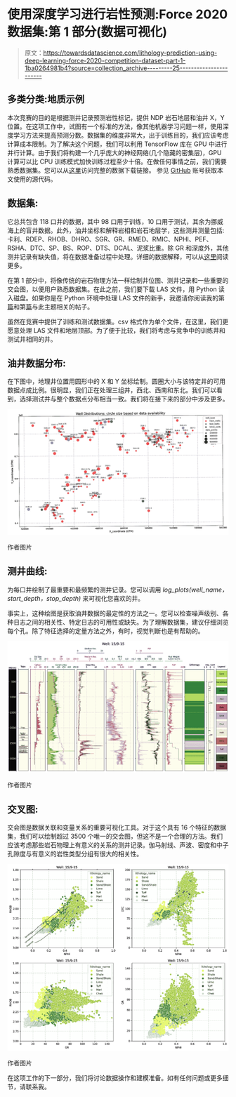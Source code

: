 # 使用深度学习进行岩性预测:Force 2020 数据集:第 1 部分(数据可视化)

> 原文：<https://towardsdatascience.com/lithology-prediction-using-deep-learning-force-2020-competition-dataset-part-1-1ba0264981b4?source=collection_archive---------25----------------------->

## 多类分类:地质示例

本次竞赛的目的是根据测井记录预测岩性标记，提供 NDP 岩石地层和油井 X，Y 位置。在这项工作中，试图有一个标准的方法，像其他机器学习问题一样，使用深度学习方法来提高预测分数。数据集的维度非常大，出于训练目的，我们应该考虑计算成本限制。为了解决这个问题，我们可以利用 TensorFlow 库在 GPU 中进行并行计算。由于我们将构建一个几乎庞大的神经网络(几个隐藏的密集层)，GPU 计算可以比 CPU 训练模式加快训练过程至少十倍。在做任何事情之前，我们需要熟悉数据集。您可以从[这里](https://zenodo.org/record/4351156#.YD17iWhKjUr)访问完整的数据下载链接。
参见 [GitHub](https://github.com/mardani72/Lithology_Prediction_Deep_Learning) 账号获取本文使用的源代码。

## 数据集:

它总共包含 118 口井的数据，其中 98 口用于训练，10 口用于测试，其余为挪威海上的盲井数据。此外，油井坐标和解释岩相和岩石地层学，这些测井测量包括:卡利、RDEP、RHOB、DHRO、SGR、GR、RMED、RMIC、NPHI、PEF、RSHA、DTC、SP、BS、ROP、DTS、DCAL、泥浆比重。除 GR 和深度外，其他测井记录有缺失值，将在数据准备过程中处理。详细的数据解释，可以从[这里](https://xeek.ai/challenges/force-well-logs/overview)阅读更多。

在第 1 部分中，将像传统的岩石物理方法一样绘制井位图、测井记录和一些重要的交会图，以便用户熟悉数据集。在此之前，我们要下载 LAS 文件，用 Python 读入磁盘。如果你是在 Python 环境中处理 LAS 文件的新手，我邀请你阅读我的第[篇](/10-steps-in-pandas-to-process-las-file-and-plot-610732093338)和第[篇](/5-steps-in-pandas-to-process-petrophysical-well-logs-de6c8d03d9b1)与此主题相关的帖子。

虽然在竞赛中提供了训练和测试数据集。csv 格式作为单个文件，在这里，我们更愿意处理 LAS 文件和地层顶部。为了便于比较，我们将考虑与竞争中的训练井和测试井相同的井。

## 油井数据分布:

在下图中，地理井位置用圆形中的 X 和 Y 坐标绘制。圆圈大小与该特定井的可用数据点成比例。很明显，我们正在处理三组井，西北、西南和东北。我们可以看到，选择测试井与整个数据点分布相当一致。我们将在接下来的部分中涉及更多。

![](img/70cb54e338e9f32d5155f02f22b9d63d.png)

作者图片

## 测井曲线:

为每口井绘制了最重要和最频繁的测井记录。您可以调用 *log_plots(well_name，start_depth，stop_depth)* 来可视化您喜欢的井。

事实上，这种绘图是获取油井数据的最定性的方法之一。您可以检查噪声级别、各种日志之间的相关性、特定日志的可用性或缺失。为了理解数据集，建议仔细浏览每个孔。除了特征选择的定量方法之外，有时，视觉判断也是有帮助的。

![](img/92545a4502b80fb4122a2a31523fa8aa.png)

作者图片

## 交叉图:

交会图是数据关联和变量关系的重要可视化工具。对于这个具有 16 个特征的数据集，我们可以绘制超过 3500 个唯一的交会图，但这不是一个合理的方法。我们应该考虑那些岩石物理上有意义的关系的测井记录。伽马射线、声波、密度和中子孔隙度与有意义的岩性类型分组有很大的相关性。

![](img/7d606ac6f81d7e75f3e9bfe14c3070d6.png)

作者图片

在这项工作的下一部分，我们将讨论数据操作和建模准备。如有任何问题或更多细节，请联系我。